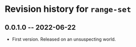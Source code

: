 # Revision history for `range-set`

## 0.0.1.0 -- 2022-06-22

* First version. Released on an unsuspecting world.
